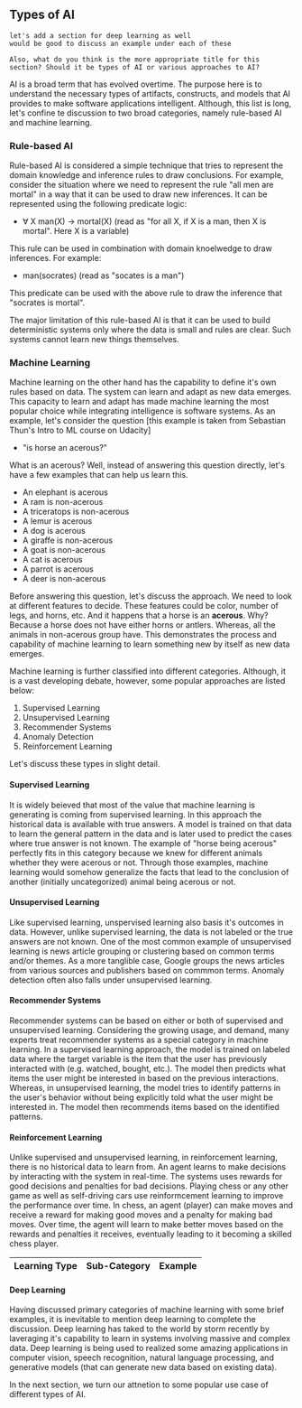 ## Types of AI

```
let's add a section for deep learning as well
would be good to discuss an example under each of these

Also, what do you think is the more appropriate title for this section? Should it be types of AI or various approaches to AI?
```

AI is a broad term that has evolved overtime. The purpose here is to understand the necessary types of artifacts, constructs, and models that AI provides to make software applications intelligent. Although, this list is long, let's confine te discussion to two broad categories, namely rule-based AI and machine learning.

### Rule-based AI
Rule-based AI is considered a simple technique that tries to represent the domain knowledge and inference rules to draw conclusions. For example, consider the situation where we need to represent the rule "all men are mortal" in a way that it can be used to draw new inferences. It can be represented using the following predicate logic:

- ∀ X man(X) → mortal(X) (read as "for all X, if X is a man, then X is mortal". Here X is a variable)

This rule can be used in combination with domain knoelwedge to draw inferences. For example:

- man(socrates) (read as "socates is a man")

This predicate can be used with the above rule to draw the inference that "socrates is mortal".

The major limitation of this rule-based AI is that it can be used to build deterministic systems only where the data is small and rules are clear. Such systems cannot learn new things themselves.

### Machine Learning
Machine learning on the other hand has the capability to define it's own rules based on data. The system can learn and adapt as new data emerges. This capacity to learn and adapt has made machine learning the most popular choice while integrating intelligence is software systems.
As an example, let's consider the question [this example is taken from Sebastian Thun's Intro to ML course on Udacity]

- "is horse an acerous?"

What is an acerous? Well, instead of answering this question directly, let's have a few examples that can help us learn this.

- An elephant is acerous
- A ram is non-acerous
- A triceratops is non-acerous
- A lemur is acerous
- A dog is acerous
- A giraffe is non-acerous
- A goat is non-acerous
- A cat is acerous
- A parrot is acerous
- A deer is non-acerous

Before answering this question, let's discuss the approach. We need to look at different features to decide. These features could be color, number of legs, and horns, etc. And it happens that a horse is an **acerous**. Why? Because a horse does not have either horns or antlers. Whereas, all the animals in non-acerous group have. This demonstrates the process and capability of machine learning to learn something new by itself as new data emerges. 

Machine learning is further classified into different categories. Although, it is a vast developing debate, however, some popular approaches are listed below:

1. Supervised Learning
2. Unsupervised Learning
3. Recommender Systems
4. Anomaly Detection
5. Reinforcement Learning

Let's discuss these types in slight detail.

#### Supervised Learning
It is widely beieved that most of the value that machine learning is generating is coming from supervised learning. In this approach the historical data is available with true answers. A model is trained on that data to learn the general pattern in the data and is later used to predict the cases where true answer is not known. The example of "horse being acerous" perfectly fits in this category because we knew for different animals whether they were acerous or not. Through those examples, machine learning would somehow generalize the facts that lead to the conclusion of another (initially uncategorized) animal being acerous or not.

#### Unsupervised Learning
Like supervised learning, unspervised learning also basis it's outcomes in data. However, unlike supervised learning, the data is not labeled or the true answers are not known. One of the most common example of unsupervised learning is news article grouping or clustering based on common terms and/or themes. As a more tanglible case, Google groups the news articles from various sources and publishers based on commmon terms. Anomaly detection often also falls under unsupervised learning.

#### Recommender Systems
Recommender systems can be based on either or both of supervised and unsupervised learning. Considering the growing usage, and demand, many experts treat recommender systems as a special category in machine learning. In a supervised learning approach, the model is trained on labeled data where the target variable is the item that the user has previously interacted with (e.g. watched, bought, etc.). The model then predicts what items the user might be interested in based on the previous interactions. Whereas, in unsupervised learning, the model tries to identify patterns in the user's behavior without being explicitly told what the user might be interested in. The model then recommends items based on the identified patterns.

#### Reinforcement Learning
Unlike supervised and unsupervised learning, in reinforcement learning, there is no historical data to learn from. An agent learns to make decisions by interacting with the system in real-time. The systems uses rewards for good decisions and penalties for bad decisions. Playing chess or any other game as well as self-driving cars use reinformcement learning to improve the performance over time. In chess, an agent (player) can make moves and receive a reward for making good moves and a penalty for making bad moves. Over time, the agent will learn to make better moves based on the rewards and penalties it receives, eventually leading to it becoming a skilled chess player.

|Learning Type|Sub-Category|Example|
|----------|----------|----------|

#### Deep Learning
Having discussed primary categories of machine learning with some brief examples, it is inevitable to mention deep learning to complete the discussion. Deep learning has taked to the world by storm recently by laveraging it's capability to learn in systems involving massive and complex data. Deep learning is being used to realized some amazing applications in computer vision, speech recognition, natural language processing, and generative models (that can generate new data based on existing data).

In the next section, we turn our attnetion to some popular use case of different types of AI.
